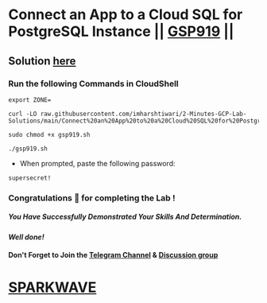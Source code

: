 # Connect an App to a Cloud SQL for PostgreSQL Instance || [GSP919](https://www.cloudskillsboost.google/focuses/57387?parent=catalog) ||

## Solution [here](https://youtu.be/WgY9Hbpmkk0)

### Run the following Commands in CloudShell

```
export ZONE=
```
```
curl -LO raw.githubusercontent.com/imharshtiwari/2-Minutes-GCP-Lab-Solutions/main/Connect%20an%20App%20to%20a%20Cloud%20SQL%20for%20PostgreSQL%20Instance/gsp919.sh

sudo chmod +x gsp919.sh

./gsp919.sh
```

* When prompted, paste the following password:
```
supersecret!
```

### Congratulations 🎉 for completing the Lab !

##### *You Have Successfully Demonstrated Your Skills And Determination.*

#### *Well done!*

#### Don't Forget to Join the [Telegram Channel](https://t.me/sparkwave.01) & [Discussion group](https://t.me/sparkwave.01chats)

# [SPARKWAVE](https://www.youtube.com/@sparkwave.01)
